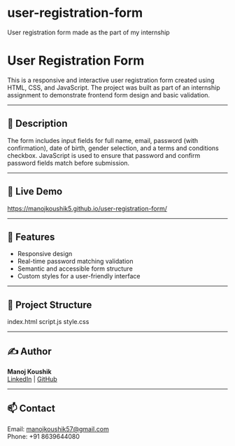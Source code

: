 # user-registration-form
User registration form made as the part of my internship 
# User Registration Form

This is a responsive and interactive user registration form created using HTML, CSS, and JavaScript. The project was built as part of an internship assignment to demonstrate frontend form design and basic validation.

---

## 📝 Description

The form includes input fields for full name, email, password (with confirmation), date of birth, gender selection, and a terms and conditions checkbox. JavaScript is used to ensure that password and confirm password fields match before submission.

---

## 🔗 Live Demo
https://manojkoushik5.github.io/user-registration-form/

---

## 🧩 Features

- Responsive design  
- Real-time password matching validation  
- Semantic and accessible form structure  
- Custom styles for a user-friendly interface

---

## 📁 Project Structure
index.html
script.js
style.css

---

## ✍️ Author

**Manoj Koushik**  
[LinkedIn](https://www.linkedin.com/in/manoj-koushik-242ab8259/) | [GitHub](https://github.com/ManojKoushik5)

---

## 📫 Contact

Email: [manojkoushik57@gmail.com](mailto:manojkoushik57@gmail.com)  
Phone: +91 8639644080
